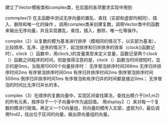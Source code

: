 建立了Vector模板类和complex类，在后面的各项要求实现中用到

commplex(1) 在主函数中测试无序向量的置乱、查找（实部和虚部均相同）、插入、删除和唯一化的操作 。调用complex类来创建复数，调用Vector类中的函数来输出无序向量，并且实现置乱，查找，插入，删除，唯一化等操作。

complex（2）以复数的模为基准进行排序（模相同的情况下，以实部为基准），比较顺序、乱序、逆序的情况下，起泡排序和归并排序的效率（clock()函数记时），clock（）函数中，用clock_t的变量类型来定义变量，函数记录两个clock（）函数之间程序的时间，但是值得注意的是，clock（）函数当时间很短时，显示的是0ms，当我用10000个向量排序时：
无序冒泡排序时间266ms
无序归并排序时间2ms
有序冒泡排序时间0ms
有序归并排序时间2ms
倒序冒泡排序时间500ms
倒序归并排序时间1ms
有序冒泡和有序归并的时间都是接近0ms；
无序冒泡的时间比无序归并长的多。

complex（3）在顺序的复数向量中，实现区间查找算法，查找出模介于[m1,m2) 的所有元素，按序存于一个子向量中作为返回值。 用display2（）来对每一个复数的模进行赋值。再定义一个D向量组，将向量的模传入实部，虚部为0，最后调用find2，找出位于区间的向量，输出原向量组的向量。